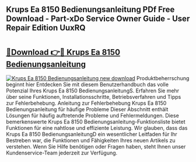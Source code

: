 ## Krups Ea 8150 Bedienungsanleitung PDf Free Download - Part-xDo Service Owner Guide - User Repair Edition UuxRQ

# <h2><a href="http://df20z8g.blite.top/?on=Krups+Ea+8150+Bedienungsanleitung">🔗Download 👉🔴 Krups Ea 8150 Bedienungsanleitung</a></h2>

[![Krups Ea 8150 Bedienungsanleitung new download](https://i.imgur.com/lujVjoI.png)](http://df20z8g.blite.top/?on=Krups+Ea+8150+Bedienungsanleitung)
Produktbeherrschung beginnt hier Entdecken Sie mit diesem Benutzerhandbuch das volle Potenzial Ihres Krups Ea 8150 BedienungsanleitungS. Erfahren Sie mehr über seine Funktionen, Installationsschritte, Betriebsverfahren und Tipps zur Fehlerbehebung. Anleitung zur Fehlerbehebung Krups Ea 8150 Bedienungsanleitung für häufige Probleme Dieser Abschnitt enthält Lösungen für häufig auftretende Probleme und Fehlermeldungen. Diese bemerkenswerte Krups Ea 8150 Bedienungsanleitung-Funktionsliste bietet Funktionen für eine nahtlose und effiziente Leistung. Wir glauben, dass das Krups Ea 8150 BedienungsanleitungD ein wesentlicher Leitfaden für Ihr Bestreben war, die Funktionen und Fähigkeiten Ihres neuen Artikels zu verstehen. Wenn Sie Hilfe benötigen oder Fragen haben, steht Ihnen unser Kundenservice-Team jederzeit zur Verfügung.
